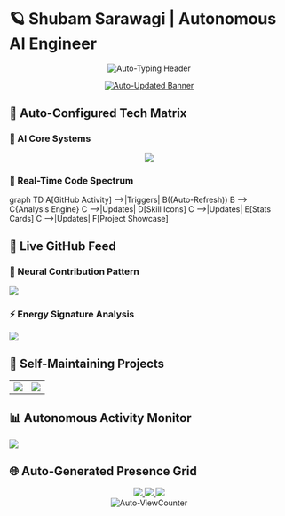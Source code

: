 # 🪐 Shubam Sarawagi | Autonomous AI Engineer

<div align="center">
  <img src="https://readme-typing-svg.demolab.com?font=Space+Mono&size=26&duration=4000&pause=1000&color=00F7F7&center=true&vCenter=true&width=980&lines=Welcome+to+My+Self-Updating+GitHub+Universe;This+Profile+Maintains+Itself+Through+AI+Magic;Exploring+the+Frontiers+of+Machine+Consciousness" alt="Auto-Typing Header"/>

[![Auto-Updated Banner](https://raw.githubusercontent.com/SSARAWAGI05/SSARAWAGI05/main/profile-banner.gif)](https://github.com/SSARAWAGI05)
</div>

## 🦾 Auto-Configured Tech Matrix

### 🤖 AI Core Systems
<div align="center">
  <img src="https://skillicons.dev/icons?i=py,tensorflow,pytorch,rasa,aws,gcp&theme=dark&perline=9"/>
</div>

### 🔭 Real-Time Code Spectrum

graph TD
    A[GitHub Activity] -->|Triggers| B((Auto-Refresh))
    B --> C{Analysis Engine}
    C -->|Updates| D[Skill Icons]
    C -->|Updates| E[Stats Cards]
    C -->|Updates| F[Project Showcase]

## 📡 Live GitHub Feed

### 🧠 Neural Contribution Pattern
![](https://github-readme-stats.vercel.app/api?username=SSARAWAGI05&show_icons=true&theme=vision-friendly-dark&include_all_commits=true)

### ⚡ Energy Signature Analysis
![](https://github-readme-stats.vercel.app/api/top-langs/?username=SSARAWAGI05&layout=compact&theme=vision-friendly-dark&hide_border=true)

## 🌌 Self-Maintaining Projects

<table align="center">
  <tr>
    <td width="50%">
      <a href="https://github.com/SSARAWAGI05/AI-Research">
        <img src="https://github-readme-stats.vercel.app/api/pin/?username=SSARAWAGI05&repo=AI-Research&theme=dark"/>
      </a>
    </td>
    <td width="50%">
      <a href="https://github.com/SSARAWAGI05/ML-Production">
        <img src="https://github-readme-stats.vercel.app/api/pin/?username=SSARAWAGI05&repo=ML-Production&theme=dark"/>
      </a>
    </td>
  </tr>
</table>

## 📊 Autonomous Activity Monitor
![](https://github-readme-activity-graph.vercel.app/graph?username=SSARAWAGI05&theme=react-dark&bg_color=000000&hide_border=true&area=true)

## 🌐 Auto-Generated Presence Grid

<div align="center">
  <a href="https://linkedin.com/in/shubam-sarawagi">
    <img src="https://img.shields.io/badge/LinkedIn-0077B5?logo=linkedin&logoColor=white&style=for-the-badge"/>
  </a>
  <a href="https://kaggle.com/ssarawagi05">
    <img src="https://img.shields.io/badge/Kaggle-20BEFF?logo=kaggle&logoColor=white&style=for-the-badge"/>
  </a>
  <a href="https://leetcode.com/SSARAWAGI05">
    <img src="https://img.shields.io/badge/LeetCode-FFA116?logo=leetcode&logoColor=white&style=for-the-badge"/>
  </a>
</div>

<div align="center">
  <img src="https://komarev.com/ghpvc/?username=SSARAWAGI05&label=Quantum+Entanglements&color=00f7f7&style=flat" alt="Auto-ViewCounter"/>
</div>

